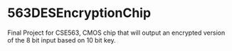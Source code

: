 # 563DESEncryptionChip
Final Project for CSE563, CMOS chip that will output an encrypted version of the 8 bit input based on 10 bit key.
